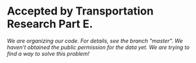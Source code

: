 # Accepted by Transportation Research Part E.
*We are organizing our code. For details, see the branch "master".*
*We haven't obtained the public permission for the data yet. We are trying to find a way to solve this problem!*

